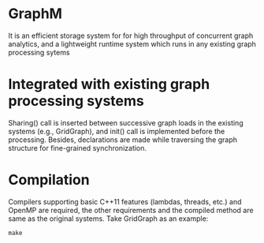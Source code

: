 # GraphM
It is an efficient storage system for for high throughput of concurrent graph analytics, and a lightweight runtime system which runs in any existing graph processing sytems

# Integrated with existing graph processing systems
Sharing() call is inserted between successive graph loads in the existing systems (e.g., GridGraph), and init() call is implemented before the processing. Besides, declarations are made while traversing the graph structure for fine-grained synchronization.

# Compilation
Compilers supporting basic C++11 features (lambdas, threads, etc.) and OpenMP are required, the other requirements and the compiled method are same as the original systems. Take GridGraph as an example:
```
make
```

